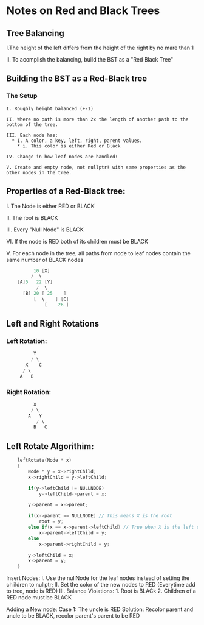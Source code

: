 # Notes on Red and Black Trees
## Tree Balancing
   I.The height of the left differs from the height of the right by no mare than 1

   II. To acomplish the balancing, build the BST as a "Red Black Tree"
	
## Building the BST as a Red-Black tree
  ### The Setup
    I. Roughly height balanced (+-1)

    II. Where no path is more than 2x the length of another path to the bottom of the tree.
    
    III. Each node has:
      * I. A color, a key, left, right, parent values.
        * i. This color is either Red or Black

    IV. Change in how leaf nodes are handled:

    V. Create and empty node, not nullptr! with same properties as the other nodes in the tree. 
	
## Properties of a Red-Black tree:
  I. The Node is either RED or BLACK

  II. The root is BLACK

  III. Every "Null Node" is BLACK
  
  VI. If the node is RED both of its children must be BLACK

  V. For each node in the tree, all paths from node to leaf nodes contain the same number of BLACK nodes

```c++
          10 [X]
         /  \
    [A]5   22 [Y]
           /  \
      [B] 20 [ 25    ]
	      [  \    ] [C]
              [    26 ]
```

## Left and Right Rotations
### Left Rotation:
```c++	
          Y
         / \
       X    C
      / \
     A   B

```
### Right Rotation:
```c++
          X
         / \
        A   Y
           / \
          B   C

```
## Left Rotate Algorithim:
```c++
	leftRotate(Node * x)
	{
		Node * y = x->rightChild;
		x->rightChild = y->leftChild;

		if(y->leftChild != NULLNODE)
			y->leftChild->parent = x;

		y->parent = x->parent;

		if(x->parent == NULLNODE) // This means X is the root
			root = y;
		else if(x == x->parent->leftChild) // True when X is the left child of it's parent
			x->parent->leftChild = y;
		else
			x->parent->rightChild = y;

		y->leftChild = x;
		x->parent = y;
	}
```
Insert Nodes:
	I. Use the nullNode for the leaf nodes instead of setting the chiildren to nullptr;
       II. Set the color of the new nodes to RED (Everytime add to tree, node is RED)
      III. Balance
	Violations:
		1. Root is BLACk
		2. Children of a RED node must be BLACK
	

Adding a New node:
	Case 1: The uncle is RED
	Solution: Recolor parent and uncle to be BLACK, recolor parent's parent to be RED	
